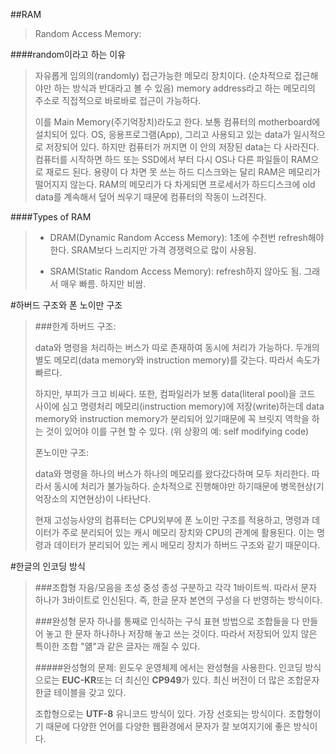 

##RAM
>Random Access Memory: 
>
####random이라고 하는 이유
>자유롭게 임의의(randomly) 접근가능한 메모리 장치이다. (순차적으로 접근해야만 하는 방식과 반대라고 볼 수 있음)
>memory address라고 하는 메모리의 주소로 직접적으로 바로바로 접근이 가능하다.
>
>이를 Main Memory(주기억장치)라도고 한다. 보통 컴퓨터의 motherboard에 설치되어 있다. OS, 응용프로그램(App), 그리고 사용되고 있는 data가 일시적으로 저장되어 있다. 하지만 컴퓨터가 꺼지면 이 안의 저장된 data는 다 사라진다. 컴퓨터를 시작하면 하드 또는 SSD에서 부터 다시 OS나 다른 파일들이 RAM으로 재로드 된다. 용량이 다 차면 못 쓰는 하드 디스크와는 달리 RAM은 메모리가 떨어지지 않는다. RAM의 메모리가 다 차게되면 프로세서가 하드디스크에 old data를 계속해서 덮어 씌우기 때문에 컴퓨터의 작동이 느려진다. 
>
####Types of RAM 
> 
> * DRAM(Dynamic Random Access Memory): 1초에 수천번 refresh해야 한다. SRAM보다 느리지만 가격 경쟁력으로 많이 사용됨. 
>
> * SRAM(Static Random Access Memory): refresh하지 않아도 됨. 그래서 매우 빠름. 하지만 비쌈. 


#하버드 구조와 폰 노이만 구조
>###한계
>하버드 구조:
>
>data와 명령을 처리하는 버스가 따로 존재하여 동시에 처리가 가능하다. 두개의 별도 메모리(data memory와 instruction memory)를 갖는다. 따라서 속도가 빠르다.
>
>하지만, 부피가 크고 비싸다. 또한, 컴파일러가 보통 data(literal pool)을 코드 사이에 심고 명령처리 메모리(instruction memory)에 저장(write)하는데 data memory와 instruction memory가 분리되어 있기때문에 꼭 브릿지 역학을 하는 것이 있어야 이를 구현 할 수 있다. (위 상황의 예: self modifying code)
>
>폰노이만 구조:
>
>data와 명령을 하나의 버스가 하나의 메모리를 왔다갔다하며 모두 처리한다. 따라서 동시에 처리가 불가능하다. 순차적으로 진행해야만 하기때문에 병목현상(기억장소의 지연현상)이 나타난다.
>
> 
> 현재 고성능사양의 컴퓨터는 CPU외부에 폰 노이만 구조를 적용하고, 명령과 데이터가 주로 분리되어 있는 캐시 메모리 장치와 CPU의 관계에 활용된다. 이는 명령과 데이터가 분리되어 있는 케시 메모리 장치가 하버드 구조와 같기 때문이다. 
> 


#한글의 인코딩 방식
>###조합형
>자음/모음을 초성 중성 종성 구분하고 각각 1바이트씩. 따라서 문자 하나가 3바이트로 인신된다. 즉, 한글 문자 본연의 구성을 다 반영하는 방식이다. 
>
>###완성형
>문자 하나를 통째로 인식하는 구식 표현 방법으로 조합들을 다 만들어 놓고 한 문자 하나하나 저장해 놓고 쓰는 것이다. 따라서 저장되어 있지 않은 특이한 조합 "얢"과 같은 글자는 깨질 수 있다. 
>
>#####완성형의 문제:
>윈도우 운영체제 에서는 완성형을 사용한다. 인코딩 방식으로는 **EUC-KR**또는 더 최신인 **CP949**가 있다. 최신 버전이 더 많은 조합문자 한글 테이블을 갖고 있다. 
>
>조합형으로는 **UTF-8** 유니코드 방식이 있다. 가장 선호되는 방식이다. 조합형이기 때문에 다양한 언어를 다양한 웹환경에서 문자가 잘 보여지기에 좋은 방식이다. 








